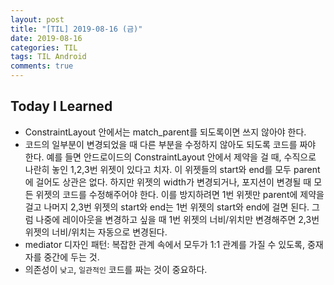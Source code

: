 ```yaml
---
layout: post
title: "[TIL] 2019-08-16 (금)"
date: 2019-08-16
categories: TIL
tags: TIL Android
comments: true
---
```


## Today I Learned
- ConstraintLayout 안에서는 match_parent를 되도록이면 쓰지 않아야 한다. 
- 코드의 일부분이 변경되었을 때 다른 부분을 수정하지 않아도 되도록 코드를 짜야 한다.
예를 들면 안드로이드의 ConstraintLayout 안에서 제약을 걸 때,
수직으로 나란히 놓인 1,2,3번 위젯이 있다고 치자. 
이 위젯들의 start와 end를 모두 parent에 걸어도 상관은 없다.
하지만 위젯의 width가 변경되거나, 포지션이 변경될 때 모든 위젯의 코드를 수정해주어야 한다. 이를 방지하려면 1번 위젯만 parent에 제약을 걸고 나머지 2,3번 위젯의 start와 end는 1번 위젯의 start와 end에 걸면 된다. 그럼 나중에 레이아웃을 변경하고 싶을 때  1번 위젯의 너비/위치만 변경해주면 2,3번 위젯의 너비/위치는 자동으로 변경된다.
- mediator 디자인 패턴: 복잡한 관계 속에서 모두가 1:1 관계를 가질 수 있도록, 중재자를 중간에 두는 것.
- 의존성이 `낮고`, `일관적인` 코드를 짜는 것이 중요하다.  